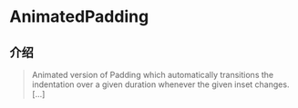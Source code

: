 # AnimatedPadding

## 介绍

> Animated version of Padding which automatically transitions the indentation over a given duration whenever the given inset changes. [...]
